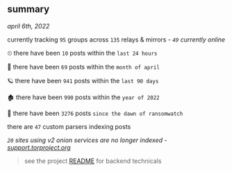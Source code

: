 
## summary
_april 6th, 2022_

currently tracking `95` groups across `135` relays & mirrors - _`49` currently online_

⏲ there have been `10` posts within the `last 24 hours`

🦈 there have been `69` posts within the `month of april`

🪐 there have been `941` posts within the `last 90 days`

🏚 there have been `990` posts within the `year of 2022`

🦕 there have been `3276` posts `since the dawn of ransomwatch`

there are `47` custom parsers indexing posts

_`20` sites using v2 onion services are no longer indexed - [support.torproject.org](https://support.torproject.org/onionservices/v2-deprecation/)_

> see the project [README](https://github.com/thetanz/ransomwatch#ransomwatch--) for backend technicals
